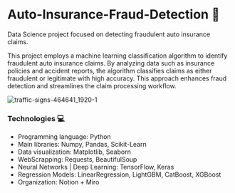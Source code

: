 # Auto-Insurance-Fraud-Detection 🚗
Data Science project focused on detecting fraudulent auto insurance claims.

This project employs a machine learning classification algorithm to identify fraudulent auto insurance claims. By analyzing data such as insurance policies and accident reports, the algorithm classifies claims as either fraudulent or legitimate with high accuracy. This approach enhances fraud detection and streamlines the claim processing workflow.

![traffic-signs-464641_1920-1](https://github.com/user-attachments/assets/2fcf7e1c-91a7-4661-97bf-344796aad03b)


### Technologies 💻
- Programming language: Python
- Main libraries: Numpy, Pandas, Scikit-Learn
- Data visualization: Matplotlib, Seaborn
- WebScrapping: Requests, BeautifulSoup
- Neural Networks | Deep Learning: TensorFlow, Keras
- Regression Models: LinearRegression, LightGBM, CatBoost, XGBoost
- Organization: Notion + Miro
